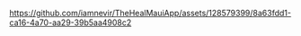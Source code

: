 

https://github.com/iamnevir/TheHealMauiApp/assets/128579399/8a63fdd1-ca16-4a70-aa29-39b5aa4908c2

